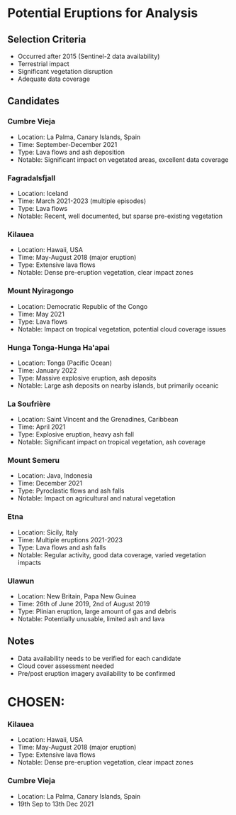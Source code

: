 # Potential Eruptions for Analysis

## Selection Criteria
- Occurred after 2015 (Sentinel-2 data availability)
- Terrestrial impact
- Significant vegetation disruption
- Adequate data coverage

## Candidates

### Cumbre Vieja
- Location: La Palma, Canary Islands, Spain
- Time: September-December 2021
- Type: Lava flows and ash deposition
- Notable: Significant impact on vegetated areas, excellent data coverage

### Fagradalsfjall
- Location: Iceland
- Time: March 2021-2023 (multiple episodes)
- Type: Lava flows
- Notable: Recent, well documented, but sparse pre-existing vegetation

### Kilauea
- Location: Hawaii, USA
- Time: May-August 2018 (major eruption)
- Type: Extensive lava flows
- Notable: Dense pre-eruption vegetation, clear impact zones

### Mount Nyiragongo
- Location: Democratic Republic of the Congo
- Time: May 2021
- Type: Lava flows
- Notable: Impact on tropical vegetation, potential cloud coverage issues

### Hunga Tonga-Hunga Ha'apai
- Location: Tonga (Pacific Ocean)
- Time: January 2022
- Type: Massive explosive eruption, ash deposits
- Notable: Large ash deposits on nearby islands, but primarily oceanic

### La Soufrière
- Location: Saint Vincent and the Grenadines, Caribbean
- Time: April 2021
- Type: Explosive eruption, heavy ash fall
- Notable: Significant impact on tropical vegetation, ash coverage

### Mount Semeru
- Location: Java, Indonesia
- Time: December 2021
- Type: Pyroclastic flows and ash falls
- Notable: Impact on agricultural and natural vegetation

### Etna
- Location: Sicily, Italy
- Time: Multiple eruptions 2021-2023
- Type: Lava flows and ash falls
- Notable: Regular activity, good data coverage, varied vegetation impacts

### Ulawun
- Location: New Britain, Papa New Guinea
- Time: 26th of June 2019, 2nd of August 2019
- Type: Plinian eruption, large amount of gas and debris
- Notable: Potentially unusable, limited ash and lava
    
## Notes
- Data availability needs to be verified for each candidate
- Cloud cover assessment needed
- Pre/post eruption imagery availability to be confirmed

# CHOSEN:

### Kilauea
- Location: Hawaii, USA
- Time: May-August 2018 (major eruption)
- Type: Extensive lava flows
- Notable: Dense pre-eruption vegetation, clear impact zones

### Cumbre Vieja
- Location: La Palma, Canary Islands, Spain
- 19th Sep to 13th Dec 2021
